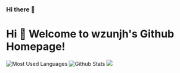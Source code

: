### Hi there 👋
# Hi 🎉 Welcome to wzunjh's Github Homepage!

![Most Used Languages](https://github-readme-stats.vercel.app/api/top-langs/?username=wzunjh&theme=dark&layout=compact)
![Github Stats](https://github-readme-stats.vercel.app/api?username=wzunjh&show_icons=true&theme=dark&count_private=true)
![](https://github-readme-activity-graph.cyclic.app/graph?username=wzunjh&theme=dracula)

